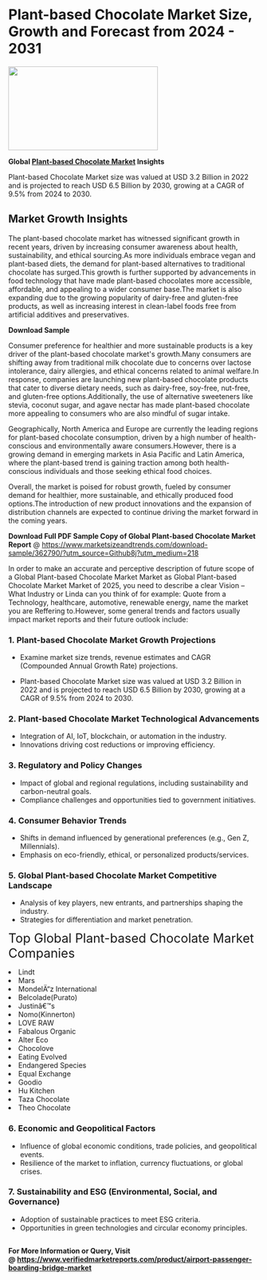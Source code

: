 <H1>Plant-based Chocolate Market Size, Growth and Forecast from 2024 - 2031</H1><img class="aligncenter size-medium wp-image-584254" src="https://thirdeyenews.in/wp-content/uploads/2024/09/Global-Market-Research-300x168.jpeg" alt="" width="300" height="168" /><p><strong>Global&nbsp;<a href="https://www.marketsizeandtrends.com/download-sample/362790/?utm_source=Github8j?utm_medium=218">Plant-based Chocolate Market</a> Insights</strong></p><p>Plant-based Chocolate Market size was valued at USD 3.2 Billion in 2022 and is projected to reach USD 6.5 Billion by 2030, growing at a CAGR of 9.5% from 2024 to 2030.</p><p><h2>Market Growth Insights</h2> <p>The plant-based chocolate market has witnessed significant growth in recent years, driven by increasing consumer awareness about health, sustainability, and ethical sourcing.As more individuals embrace vegan and plant-based diets, the demand for plant-based alternatives to traditional chocolate has surged.This growth is further supported by advancements in food technology that have made plant-based chocolates more accessible, affordable, and appealing to a wider consumer base.The market is also expanding due to the growing popularity of dairy-free and gluten-free products, as well as increasing interest in clean-label foods free from artificial additives and preservatives.</p> <p><strong>Download Sample</strong></p> <p>Consumer preference for healthier and more sustainable products is a key driver of the plant-based chocolate market's growth.Many consumers are shifting away from traditional milk chocolate due to concerns over lactose intolerance, dairy allergies, and ethical concerns related to animal welfare.In response, companies are launching new plant-based chocolate products that cater to diverse dietary needs, such as dairy-free, soy-free, nut-free, and gluten-free options.Additionally, the use of alternative sweeteners like stevia, coconut sugar, and agave nectar has made plant-based chocolate more appealing to consumers who are also mindful of sugar intake.</p> <p>Geographically, North America and Europe are currently the leading regions for plant-based chocolate consumption, driven by a high number of health-conscious and environmentally aware consumers.However, there is a growing demand in emerging markets in Asia Pacific and Latin America, where the plant-based trend is gaining traction among both health-conscious individuals and those seeking ethical food choices.</p> <p>Overall, the market is poised for robust growth, fueled by consumer demand for healthier, more sustainable, and ethically produced food options.The introduction of new product innovations and the expansion of distribution channels are expected to continue driving the market forward in the coming years.</p> <p><span class=""><strong>Download Full PDF Sample Copy of Global Plant-based Chocolate Market Report</strong> @ <a href="https://www.marketsizeandtrends.com/download-sample/362790/?utm_source=Github8j?utm_medium=218" target="_blank">https://www.marketsizeandtrends.com/download-sample/362790/?utm_source=Github8j?utm_medium=218</a></span></p><p>In order to make an accurate and perceptive description of future scope of a Global&nbsp;Plant-based Chocolate Market Market as Global&nbsp;Plant-based Chocolate Market Market of 2025, you need to describe a clear Vision &ndash; What Industry or Linda can you think of for example: Quote from a Technology, healthcare, automotive, renewable energy, name the market you are Reffering to.However, some general trends and factors usually impact market reports and their future outlook include:</p><h3>1.&nbsp;<strong>Plant-based Chocolate Market Growth Projections</strong></h3><ul><li>Examine market size trends, revenue estimates and CAGR (Compounded Annual Growth Rate) projections.</li><li><p>Plant-based Chocolate Market size was valued at USD 3.2 Billion in 2022 and is projected to reach USD 6.5 Billion by 2030, growing at a CAGR of 9.5% from 2024 to 2030.</p></li></ul><h3>2.&nbsp;<strong>Plant-based Chocolate Market Technological Advancements</strong></h3><ul><li>Integration of AI, IoT, blockchain, or automation in the industry.</li><li>Innovations driving cost reductions or improving efficiency.</li></ul><h3>3.&nbsp;<strong>Regulatory and Policy Changes</strong></h3><ul><li>Impact of global and regional regulations, including sustainability and carbon-neutral goals.</li><li>Compliance challenges and opportunities tied to government initiatives.</li></ul><h3>4.&nbsp;<strong>Consumer Behavior Trends</strong></h3><ul><li>Shifts in demand influenced by generational preferences (e.g., Gen Z, Millennials).</li><li>Emphasis on eco-friendly, ethical, or personalized products/services.</li></ul><h3>5.&nbsp;<strong>Global Plant-based Chocolate Market Competitive Landscape</strong></h3><ul><li>Analysis of key players, new entrants, and partnerships shaping the industry.</li><li>Strategies for differentiation and market penetration.</li></ul><p data-pm-slice="1 1 []"><span style="color: inherit; font-family: inherit; font-size: 25px;">Top Global Plant-based Chocolate Market Companies</span></p><div class="" data-test-id=""><p><li>Lindt</li><li> Mars</li><li> MondelÄ“z International</li><li> Belcolade(Purato)</li><li> Justinâ€™s</li><li> Nomo(Kinnerton)</li><li> LOVE RAW</li><li> Fabalous Organic</li><li> Alter Eco</li><li> Chocolove</li><li> Eating Evolved</li><li> Endangered Species</li><li> Equal Exchange</li><li> Goodio</li><li> Hu Kitchen</li><li> Taza Chocolate</li><li> Theo Chocolate</li></p></div><h3>6.&nbsp;<strong>Economic and Geopolitical Factors</strong></h3><ul><li>Influence of global economic conditions, trade policies, and geopolitical events.</li><li>Resilience of the market to inflation, currency fluctuations, or global crises.</li></ul><h3>7.&nbsp;<strong>Sustainability and ESG (Environmental, Social, and Governance)</strong></h3><ul><li>Adoption of sustainable practices to meet ESG criteria.</li><li>Opportunities in green technologies and circular economy principles.</li></ul><h2><strong style="font-size: 14px;">For More Information or Query, Visit @&nbsp;</strong><a style="background-color: #ffffff; font-size: 14px;" href="https://www.marketsizeandtrends.com/report/plant-based-chocolate-market/" target="_blank">https://www.verifiedmarketreports.com/product/airport-passenger-boarding-bridge-market</a></h2>